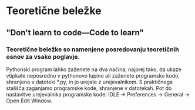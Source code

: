 # Teoretične beležke

## "Don't learn to code—Code to learn"

### Teoretične beležke so namenjene posredovanju teoretičnih osnov za vsako poglavje.

Pythonski program lahko zaženete na dva načina, najprej tako, da ukaze vtipkate neposredno v pythonovo lupino ali zaženete programsko kodo, shranjeno v datoteki *.py, in jo urejate z urejevalnikom. S praktičnega stališča zaganjamo programske kode, shranjene v datotekah. Pot do nastavitve urejevalnika programske kode: IDLE → Preferences → General → Open Edit Window.
